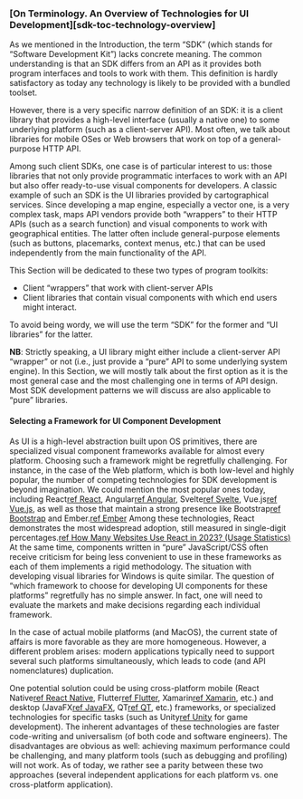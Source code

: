 ### [On Terminology. An Overview of Technologies for UI Development][sdk-toc-technology-overview]

As we mentioned in the Introduction, the term “SDK” (which stands for “Software Development Kit”) lacks concrete meaning. The common understanding is that an SDK differs from an API as it provides both program interfaces and tools to work with them. This definition is hardly satisfactory as today any technology is likely to be provided with a bundled toolset.

However, there is a very specific narrow definition of an SDK: it is a client library that provides a high-level interface (usually a native one) to some underlying platform (such as a client-server API). Most often, we talk about libraries for mobile OSes or Web browsers that work on top of a general-purpose HTTP API.

Among such client SDKs, one case is of particular interest to us: those libraries that not only provide programmatic interfaces to work with an API but also offer ready-to-use visual components for developers. A classic example of such an SDK is the UI libraries provided by cartographical services. Since developing a map engine, especially a vector one, is a very complex task, maps API vendors provide both “wrappers” to their HTTP APIs (such as a search function) and visual components to work with geographical entities. The latter often include general-purpose elements (such as buttons, placemarks, context menus, etc.) that can be used independently from the main functionality of the API.

This Section will be dedicated to these two types of program toolkits:
  * Client “wrappers” that work with client-server APIs
  * Client libraries that contain visual components with which end users might interact.

To avoid being wordy, we will use the term “SDK” for the former and “UI libraries” for the latter.

**NB**: Strictly speaking, a UI library might either include a client-server API “wrapper” or not (i.e., just provide a “pure” API to some underlying system engine). In this Section, we will mostly talk about the first option as it is the most general case and the most challenging one in terms of API design. Most SDK development patterns we will discuss are also applicable to “pure” libraries.

#### Selecting a Framework for UI Component Development

As UI is a high-level abstraction built upon OS primitives, there are specialized visual component frameworks available for almost every platform. Choosing such a framework might be regretfully challenging. For instance, in the case of the Web platform, which is both low-level and highly popular, the number of competing technologies for SDK development is beyond imagination. We could mention the most popular ones today, including React[ref React](https://react.dev/), Angular[ref Angular](https://angular.io/), Svelte[ref Svelte](https://svelte.dev/), Vue.js[ref Vue.js](https://vuejs.org/), as well as those that maintain a strong presence like Bootstrap[ref Bootstrap](https://getbootstrap.com/) and Ember.[ref Ember](https://emberjs.com/) Among these technologies, React demonstrates the most widespread adoption, still measured in single-digit percentages.[ref How Many Websites Use React in 2023? (Usage Statistics)](https://increditools.com/react-usage-statistics/) At the same time, components written in “pure” JavaScript/CSS often receive criticism for being less convenient to use in these frameworks as each of them implements a rigid methodology. The situation with developing visual libraries for Windows is quite similar. The question of “which framework to choose for developing UI components for these platforms” regretfully has no simple answer. In fact, one will need to evaluate the markets and make decisions regarding each individual framework.

In the case of actual mobile platforms (and MacOS), the current state of affairs is more favorable as they are more homogeneous. However, a different problem arises: modern applications typically need to support several such platforms simultaneously, which leads to code (and API nomenclatures) duplication.

One potential solution could be using cross-platform mobile (React Native[ref React Native](https://reactnative.dev/), Flutter[ref Flutter](https://flutter.dev/), Xamarin[ref Xamarin](https://dotnet.microsoft.com/en-us/apps/xamarin), etc.) and desktop (JavaFX[ref JavaFX](https://openjfx.io/), QT[ref QT](https://www.qt.io/), etc.) frameworks, or specialized technologies for specific tasks (such as Unity[ref Unity](https://docs.unity3d.com/Manual/index.html) for game development). The inherent advantages of these technologies are faster code-writing and universalism (of both code and software engineers). The disadvantages are obvious as well: achieving maximum performance could be challenging, and many platform tools (such as debugging and profiling) will not work. As of today, we rather see a parity between these two approaches (several independent applications for each platform vs. one cross-platform application).